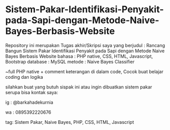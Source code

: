# Sistem-Pakar-Identifikasi-Penyakit-pada-Sapi-dengan-Metode-Naive-Bayes-Berbasis-Website
Repository ini merupakan Tugas akhir/Skripsi saya 
yang berjudul : Rancang Bangun Sistem Pakar Identifikasi Penyakit pada Sapi dengan Metode Naive Bayes Berbasis Website 
bahasa : PHP native, CSS, HTML, Javascript, Bootstrap
database : MySQL
metode : Naive Bayes Classifier

~full PHP native + comment keterangan di dalam code, Cocok buat belajar coding dan logika

silahkan buat yang butuh sispak ini atau ingin dibuatkan sistem pakar serupa bisa kontak saya:

ig : @barkahadekurnia 

wa : 0895392220676

tag: Sistem Pakar, Naive Bayes, PHP, CSS, HTML, Javascript
